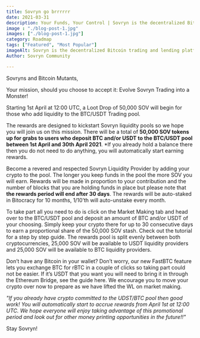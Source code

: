 ```yaml
---
title: Sovryn go brrrrrr
date: 2021-03-31
description: Your Funds, Your Control | Sovryn is the decentralized Bitcoin trading and lending platform
image : "./blog-post-1.jpg"
images: ["./blog-post-1.jpg"]
category: Roadmap
tags: ["Featured", "Most Popular"]
imageAlt: Sovryn is the decentralized Bitcoin trading and lending platform.
Author: Sovryn Community

---
```

Sovryns and Bitcoin Mutants,

Your mission, should you choose to accept it: Evolve Sovryn Trading into a Monster!

Starting 1st April at 12:00 UTC, a Loot Drop of 50,000 SOV will begin for those who add liquidity to the BTC/USDT Trading pool.

The rewards are designed to kickstart Sovryn liquidity pools so we hope you will join us on this mission. There will be a total of **50,000 SOV tokens up for grabs to users who deposit BTC and/or USDT to the BTC/USDT pool between 1st April and 30th April 2021**. *If you already hold a balance there then you do not need to do anything, you will automatically start earning rewards.

Become a revered and respected Sovryn Liquidity Provider by adding your crypto to the pool. The longer you keep funds in the pool the more SOV you will earn. Rewards will be made in proportion to your contribution and the number of blocks that you are holding funds in place but please note that **the rewards period will end after 30 days**. The rewards will be auto-staked in Bitocracy for 10 months, 1/10’th will auto-unstake every month.

To take part all you need to do is click on the Market Making tab and head over to the BTC/USDT pool and deposit an amount of BTC and/or USDT of your choosing. Simply keep your crypto there for up to 30 consecutive days to earn a proportional share of the 50,000 SOV stash. Check out the tutorial for a step by step guide. The rewards pool is split evenly between both cryptocurrencies, 25,000 SOV will be available to USDT liquidity providers and 25,000 SOV will be available to BTC liquidity providers.

Don’t have any Bitcoin in your wallet? Don’t worry, our new FastBTC feature lets you exchange BTC for rBTC in a couple of clicks so taking part could not be easier. If it’s USDT that you want you will need to bring it in through the Ethereum Bridge, see the guide here. We encourage you to move your crypto over now to prepare as we have lifted the WL on market making.

*"If you already have crypto committed to the UDST/BTC pool then good work! You will automatically start to accrue rewards from April 1st at 12:00 UTC. We hope everyone will enjoy taking advantage of this promotional period and look out for other money printing opportunities in the future!!"*

Stay Sovryn!